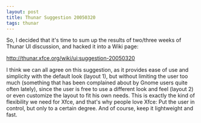 ```yaml
---
layout: post
title: Thunar Suggestion 20050320
tags: thunar
---
```


So, I decided that it's time to sum up the results of two/three weeks of Thunar UI discussion, and hacked it into a Wiki page:

<a href="http://thunar.xfce.org/wiki/ui:suggestion-20050320">http://thunar.xfce.org/wiki/ui:suggestion-20050320</a>

I think we can all agree on this suggestion, as it provides ease of use and simplicity with the default look (layout 1), but without limiting the user too much (something that has been complained about by Gnome users quite often lately), since the user is free to use a different look and feel (layout 2) or even customize the layout to fit his own needs. This is exactly the kind of flexibility we need for Xfce, and that's why people love Xfce: Put the user in control, but only to a certain degree. And of course, keep it lightweight and fast.

